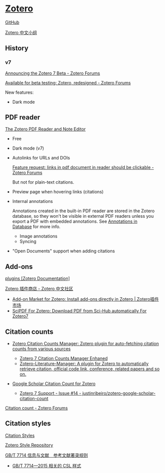 # [Zotero](https://www.zotero.org/)
[GitHub](https://github.com/zotero/zotero)

[Zotero 中文小组](https://zotero-chinese.com/)

## History
### v7
[Announcing the Zotero 7 Beta - Zotero Forums](https://forums.zotero.org/discussion/105094/announcing-the-zotero-7-beta)

[Available for beta testing: Zotero, redesigned - Zotero Forums](https://forums.zotero.org/discussion/111074/available-for-beta-testing-zotero-redesigned)

New features:
- Dark mode

## PDF reader
[The Zotero PDF Reader and Note Editor](https://www.zotero.org/support/pdf_reader)

- Free
- Dark mode (v7)
- Autolinks for URLs and DOIs

  [Feature request: links in pdf document in reader should be clickable - Zotero Forums](https://forums.zotero.org/discussion/95485/feature-request-links-in-pdf-document-in-reader-should-be-clickable)

  But not for plain-text citations.

- Preview page when hovering links (citations)
- Internal annotations

  Annotations created in the built-in PDF reader are stored in the Zotero database, so they won't be visible in external PDF readers unless you export a PDF with embedded annotations. See [Annotations in Database](https://www.zotero.org/support/kb/annotations_in_database) for more info.

  - Image annotations
  - Syncing
- "Open Documents" support when adding citations

## Add-ons
[plugins \[Zotero Documentation\]](https://www.zotero.org/support/plugins)

[Zotero 插件商店 - Zotero 中文社区](https://plugins.zotero-chinese.com)

- [Add-on Market for Zotero: Install add-ons directly in Zotero | Zotero插件市场](https://github.com/syt2/zotero-addons)
- [SciPDF For Zotero: Download PDF from Sci-Hub automatically For Zotero7](https://github.com/syt2/zotero-scipdf)

## Citation counts
- [Zotero Citation Counts Manager: Zotero plugin for auto-fetching citation counts from various sources](https://github.com/eschnett/zotero-citationcounts)
  - [Zotero 7 Citation Counts Manager Enhaned](https://github.com/FrLars21/ZoteroCitationCountsManager)
  - [Zotero-Literature-Manager: A plugin for Zotero to automatically retrieve citation, official code link, conference, related papers and so on.](https://github.com/AlbertShenC/Zotero-Literature-Manager)

- [Google Scholar Citation Count for Zotero](https://github.com/justinribeiro/zotero-google-scholar-citation-count)
  - [Zotero 7 Support - Issue #14 - justinribeiro/zotero-google-scholar-citation-count](https://github.com/justinribeiro/zotero-google-scholar-citation-count/issues/14)

[Citation count - Zotero Forums](https://forums.zotero.org/discussion/77638/citation-count)

## Citation styles
[Citation Styles](https://www.zotero.org/support/styles)

[Zotero Style Repository](https://www.zotero.org/styles)

[GB/T 7714 信息与文献　参考文献著录规则](https://zh.wikipedia.org/wiki/GB/T_7714)
- [GB/T 7714—2015 相关的 CSL 样式](https://github.com/redleafnew/Chinese-STD-GB-T-7714-related-csl)